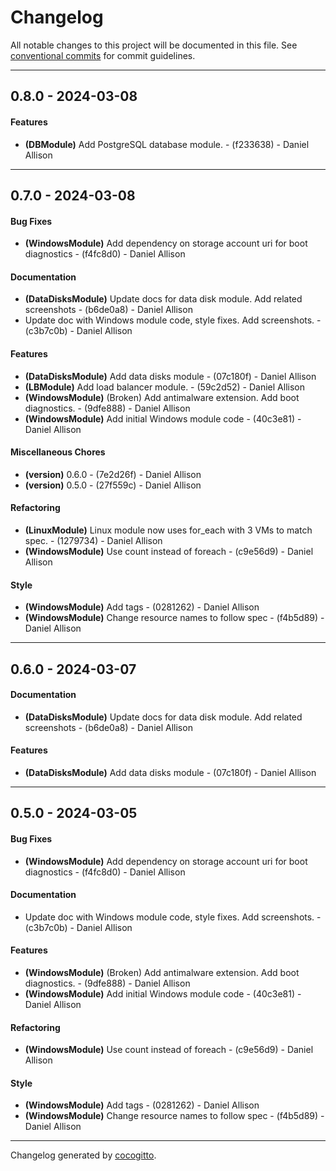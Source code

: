 # Changelog
All notable changes to this project will be documented in this file. See [conventional commits](https://www.conventionalcommits.org/) for commit guidelines.

- - -
## 0.8.0 - 2024-03-08
#### Features
- **(DBModule)** Add PostgreSQL database module. - (f233638) - Daniel Allison

- - -

## 0.7.0 - 2024-03-08
#### Bug Fixes
- **(WindowsModule)** Add dependency on storage account uri for boot diagnostics - (f4fc8d0) - Daniel Allison
#### Documentation
- **(DataDisksModule)** Update docs for data disk module. Add related screenshots - (b6de0a8) - Daniel Allison
- Update doc with Windows module code, style fixes. Add screenshots. - (c3b7c0b) - Daniel Allison
#### Features
- **(DataDisksModule)** Add data disks module - (07c180f) - Daniel Allison
- **(LBModule)** Add load balancer module. - (59c2d52) - Daniel Allison
- **(WindowsModule)** (Broken) Add antimalware extension. Add boot diagnostics. - (9dfe888) - Daniel Allison
- **(WindowsModule)** Add initial Windows module code - (40c3e81) - Daniel Allison
#### Miscellaneous Chores
- **(version)** 0.6.0 - (7e2d26f) - Daniel Allison
- **(version)** 0.5.0 - (27f559c) - Daniel Allison
#### Refactoring
- **(LinuxModule)** Linux module now uses for_each with 3 VMs to match spec. - (1279734) - Daniel Allison
- **(WindowsModule)** Use count instead of foreach - (c9e56d9) - Daniel Allison
#### Style
- **(WindowsModule)** Add tags - (0281262) - Daniel Allison
- **(WindowsModule)** Change resource names to follow spec - (f4b5d89) - Daniel Allison

- - -

## 0.6.0 - 2024-03-07
#### Documentation
- **(DataDisksModule)** Update docs for data disk module. Add related screenshots - (b6de0a8) - Daniel Allison
#### Features
- **(DataDisksModule)** Add data disks module - (07c180f) - Daniel Allison

- - -

## 0.5.0 - 2024-03-05
#### Bug Fixes
- **(WindowsModule)** Add dependency on storage account uri for boot diagnostics - (f4fc8d0) - Daniel Allison
#### Documentation
- Update doc with Windows module code, style fixes. Add screenshots. - (c3b7c0b) - Daniel Allison
#### Features
- **(WindowsModule)** (Broken) Add antimalware extension. Add boot diagnostics. - (9dfe888) - Daniel Allison
- **(WindowsModule)** Add initial Windows module code - (40c3e81) - Daniel Allison
#### Refactoring
- **(WindowsModule)** Use count instead of foreach - (c9e56d9) - Daniel Allison
#### Style
- **(WindowsModule)** Add tags - (0281262) - Daniel Allison
- **(WindowsModule)** Change resource names to follow spec - (f4b5d89) - Daniel Allison

- - -

Changelog generated by [cocogitto](https://github.com/cocogitto/cocogitto).